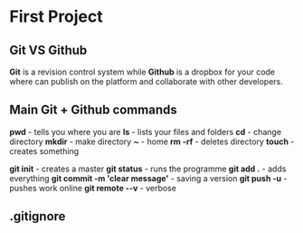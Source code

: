 # First Project

## Git VS Github

<p><b>Git</b> is a revision control system while <b>Github</b> is a dropbox for your code where can publish on the platform and collaborate with other developers.</p>

## Main Git + Github commands

<b>pwd</b> - tells you where you are
<b>ls</b> - lists your files and folders
<b>cd</b> - change directory
<b>mkdir</b> - make directory
<b>~</b> - home
<b>rm -rf</b> - deletes directory
<b>touch</b> - creates something

<p>

<b>git init</b> - creates a master
<b>git status</b> - runs the programme
<b>git add .</b> - adds everything
<b>git commit -m 'clear message'</b> - saving a version
<b>git push -u</b> - pushes work online
<b>git remote --v</b> - verbose

</p>

## .gitignore
